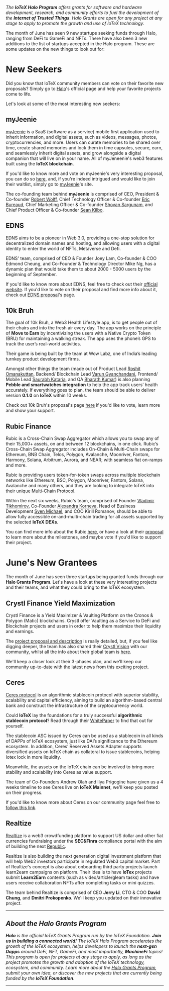 *The **IoTeX Halo Program** offers grants for software and hardware development, research, and community efforts to fuel the development of the **Internet of Trusted Things**. 
Halo Grants are open for any project at any stage to apply to promote the growth and use of IoTeX technology.*

The month of June has seen 9 new startups seeking funds through Halo, ranging from DeFi to GameFi and NFTs. 
There have also been 3 new additions to the list of startups accepted in the Halo program. 
These are some updates on the new things to look out for: 


# New Seekers

Did you know that IoTeX community members can vote on their favorite new proposals? 
Simply go to [Halo](https://community.iotex.io/t/about-the-halo-grants-program/3821)'s official page and help your favorite projects come to life. 


Let's look at some of the most interesting new seekers:


## myJeenie

[myJeenie](https://myjeenie.com/) is a SaaS (software as a service) mobile first application used to inherit information, and digital assets, such as videos, messages, photos, cryptocurrencies, and more. 
Users can curate memories to be shared over time, create shared memories and lock them in time capsules, secure, earn, and seamlessly inherit digital assets, and grow alongside a digital companion that will live on in your name. 
All of myJeneenie's web3 features built using the **IoTeX blockchain**.

If you'd like to know more and vote on myJeenie's very interesting proposal, you can do so [here](https://community.iotex.io/t/seeking-feedback-myjeenie/8586), and, if you're indeed intrigued and would like to join their waitlist, simply go to [myJeenie](https://myjeenie.com/)'s site. 

The co-founding team behind **myJeenie** is comprised of CEO, President & Co-founder [Robert Wolff](https://www.linkedin.com/in/sdrobertw/), Chief Technology Officer & Co-founder [Eric Bureaud](https://www.linkedin.com/in/eric-bureaud-15738691/), Chief Marketing Officer & Co-founder [Shovan Sargunam](https://www.linkedin.com/in/shovanco/), and Chief Product Officer & Co-founder [Sean Kilbo](https://www.linkedin.com/in/sean-kilbo-1b29a9200/).


## EDNS

EDNS aims to be a pioneer in Web 3.0, providing a one-stop solution for decentralized domain names and hosting, and allowing users with a digital identity to enter the world of NFTs, Metaverse and Defi. 

EDNS' team, comprised of CEO & Founder Joey Lam, Co-founder & COO Edmond Cheung, and Co-Founder & Technology Director Mike Ng, has a dynamic plan that would take them to about 2000 - 5000 users by the beginning of September. 

If you'd like to know more about EDNS, feel free to check out their [official website](https://www.edns.domains/). If you'd like to vote on their proposal and find more info about it, check out [EDNS proposal](https://community.iotex.io/t/seeking-feedback-edns/8569)'s page.


## 10k Bruh


The goal of 10k Bruh, a Web3 Health Lifestyle app, is to get people out of their chairs and into the fresh air every day. 
The app works on the principle of **Move to Earn** by incentivizing the users with a Native Crypto Token (BRU) for maintaining a walking streak. 
The app uses the phone’s GPS to track the user’s real-world activities. 

Their game is being built by the team at Wow Labz, one of India’s leading turnkey product development firms.

Amongst other things the team (made out of Product Lead [Roshit Omanakuttan](https://www.linkedin.com/in/roshit/), Backend/ Blockchain Lead [Varun Gyanchandani](https://www.linkedin.com/in/varunsays/), Frontend/ Mobile Lead [Saurabh Kataria](https://www.linkedin.com/in/kataria-saurabh/), and QA [Bharath Kumar](https://www.linkedin.com/in/bharath-kumar-h-13a572126/)) is also planning **Pebble and smartwatches integration** to help the app track users’ health accurately. 
If everything goes to plan, the team should be able to deliver version **0.1.0** on **IoTeX** within 10 weeks. 


Check out 10k Bruh's proposal's page [here](https://community.iotex.io/t/seeking-feedback-10k-bruh-move-to-earn-game/8478) if you'd like to vote, learn more and show your support. 



## Rubic Finance


Rubic is a Cross-Chain Swap Aggregator which allows you to swap any of their 15,000+ assets, on and between 12 blockchains, in one click. Rubic’s Cross-Chain Swap Aggregator includes On-Chain & Multi-Chain swaps for Ethereum, BNB Chain, Telos, Polygon, Avalanche, Moonriver, Fantom, Harmony, Solana, Arbitrum, Aurora, and NEAR; with seamless fiat on-ramps and more. 

Rubic is providing users token-for-token swaps across multiple blockchain networks like Ethereum, BSC, Polygon, Moonriver, Fantom, Solana, Avalanche and many others, and they are looking to integrate IoTeX into their unique Multi-Chain Protocol.

Within the next six weeks, Rubic's team, comprised of Founder [Vladimir Tikhomirov](https://www.linkedin.com/in/vtikhomirov/), Co-Founder [Alexandra Korneva](https://www.linkedin.com/in/alexandrakorneva/), Head of Business Development [Sven Michael](https://www.linkedin.com/in/sven-michael-b832a919b/), and COO Kirill Romanov, should be able to allow fully accessible on-and-multi-chain trading for all assets supported by the selected **IoTeX DEXs**.

You can find more info about the Rubic [here](https://rubic.exchange/), or have a look at their [proposal](https://community.iotex.io/t/seeking-feedback-rubic-wants-to-make-iotex-fully-multi-chain-operable/8529) to learn more about the milestones, and maybe vote if you'd like to support their project. 



# June's New Grantees


The month of June has seen three startups being granted funds through our **Halo Grants Program**. Let's have a look at these very interesting projects and their teams, and what they could bring to the IoTeX ecosystem. 


## Crystl Finance Yield Maximization

Crystl Finance is a Yield Maximizer & Vaulting Platform on the Cronos & Polygon (Matic) blockchains. Crystl offer Vaulting as a Service to DeFi and Blockchain projects and users in order to help them maximize their liquidity and earnings.

The [project proposal and description](https://community.iotex.io/t/accepted-crystl-finance-yield-maximization/8178) is really detailed, but, if you feel like digging deeper, the team has also shared their [Crystl Vision](https://www.beautiful.ai/player/-N2lG199RfAngm_3flmn/Crystl-Vision) with our community, whilst all the info about their global team is [here](https://polycrystal.gitbook.io/polycrystal-finance/polycrystal-team). 

We'll keep a closer look at their 3-phases plan, and we'll keep our community up-to-date with the latest news from this exciting project. 



## Ceres

[Ceres protocol](https://ceres.money/) is an algorithmic stablecoin protocol with superior stability, scalability and capital efficiency, aiming to build an algorithm-based central bank and construct the infrastructure of the cryptocurrency world. 

Could **IoTeX** lay the foundations for a truly successful **algorithmic stablecoin protocol**? Read through their [WhitePaper](https://docs.ceres.money/) to find that out for yourself.

The stablecoin ASC issued by Ceres can be used as a stablecoin in all kinds of DAPPs of IoTeX ecosystem, just like DAI’s significance to the Ethereum ecosystem. In addition, Ceres’ Reserved Assets Adapter supports diversified assets on IoTeX chain as collateral to issue stablecoins, helping Iotex lock in more liquidity.

Meanwhile, the assets on the IoTeX chain can be involved to bring more stability and scalability into Ceres as value support.

The team of Co-Founders Andrew Olah and Ilya Prigogine have given us a 4 weeks timeline to see Ceres live on **IoTeX Mainnet**, we'll keep you posted on their progress. 

If you'd like to know more about Ceres on our community page feel free to [follow this link](https://community.iotex.io/t/accepted-ceres-algorithmic-stablecoin-on-iotex/8160). 


## Realtize

[Realtize](https://www.live.realtize.io/) is a web3 crowdfunding platform to support US dollar and other fiat currencies fundraising under the **SEC&Finra** compliance portal with the aim of building the next [Republic](https://republic.com/). 

Realtize is also building the next generation digital investment platform that will help Web2 investors participate in regulated Web3 capital market. Part of Realtize's concept is also about onboarding third party projects launch learn2earn campaigns on platform. Their idea is to have **IoTex** projects submit **Learn2Earn** contents (such as video/article/gleam tasks) and have users receive collaboration NFTs after completing tasks or mini quizzes. 

The team behind Realtize is comprised of CEO **Jerry Li**, CTO & COO **David Chung**, and **Dmitri Prokopenko**. We'll keep you updated on their innovative project. 



***

## ***About the Halo Grants Program***

***Halo** is the official IoTeX Grants Program run by the IoTeX Foundation. **Join us in building a connected world!** The IoTeX Halo Program accelerates the growth of the IoTeX ecosystem, helps developers to launch the **next-gen Dapps** around DeFi, NFT, GameFi, and most importantly, **MachineFi** topics!
This program is open for projects at any stage to apply, as long as the project promotes the growth and adoption of the IoTeX technology, ecosystem, and community.
Learn more about the [Halo Grants Program](https://docs.iotex.io/dapp-development/developer-grants/the-halo-grants-program), submit your own idea, or discover the new projects that are currently being funded by the **IoTeX Foundation***. 

***
























